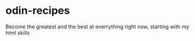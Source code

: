 # odin-recipes
Become the greatest and the best at everrything right now, starting with my html skills